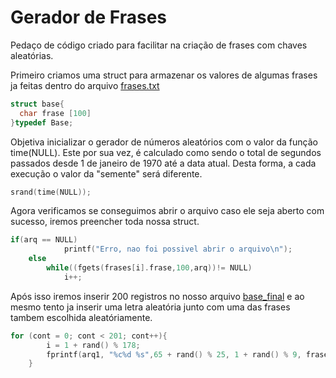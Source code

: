# Gerador de Frases

Pedaço de código criado para facilitar na criação de frases com chaves aleatórias.

Primeiro criamos uma struct para armazenar os valores de algumas frases ja feitas dentro do arquivo [frases.txt](https://github.com/HigorAlves/Busca_por_chave/blob/master/Gerador%20de%20chaves/frases)
```c
struct base{
  char frase [100]
}typedef Base;
```
Objetiva inicializar o gerador de números aleatórios com o valor da função time(NULL). Este por sua vez, é calculado como sendo o total  de segundos passados desde 1 de janeiro de 1970 até a data atual. Desta forma, a cada execução o valor da "semente" será diferente.
```c
srand(time(NULL));
```

Agora verificamos se conseguimos abrir o arquivo caso ele seja aberto com sucesso, iremos preencher toda nossa struct.
```c
if(arq == NULL)
			printf("Erro, nao foi possivel abrir o arquivo\n");
	else		
		while((fgets(frases[i].frase,100,arq))!= NULL)
			i++;
```

Após isso iremos inserir 200 registros no nosso arquivo [base_final](https://github.com/HigorAlves/Busca_por_chave/blob/master/Gerador%20de%20chaves/base_final) e ao mesmo tento ja inserir uma letra aleatória junto com uma das frases tambem escolhida aleatóriamente.
```c
for (cont = 0; cont < 201; cont++){
		i = 1 + rand() % 178;
		fprintf(arq1, "%c%d %s",65 + rand() % 25, 1 + rand() % 9, frases[i].frase);
	}
```
